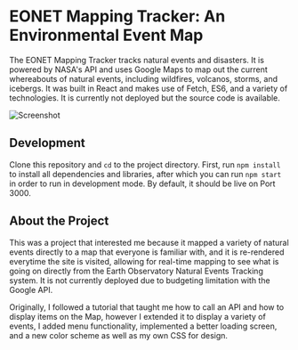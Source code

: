 # EONET Mapping Tracker: An Environmental Event Map

The EONET Mapping Tracker tracks natural events and disasters. It is powered by NASA's API and uses Google Maps to map out the current whereabouts of natural events, including wildfires, volcanos, storms, and icebergs. It was built in React and makes use of Fetch, ES6, and a variety of technologies. It is currently not deployed but the source code is available.

![Screenshot](https://github.com/loganrmo/eonet-map-tracker/ss.png?raw=true)


## Development
Clone this repository and `cd` to the project directory. First, run `npm install` to install all dependencies and libraries, after which you can run `npm start` in order to run in development mode. By default, it should be live on Port 3000.

## About the Project
This was a project that interested me because it mapped a variety of natural events directly to a map that everyone is familiar with, and it is re-rendered everytime the site is visited, allowing for real-time mapping to see what is going on directly from the Earth Observatory Natural Events Tracking system. It is not currently deployed due to budgeting limitation with the Google API. 

Originally, I followed a tutorial that taught me how to call an API and how to display items on the Map, however I extended it to display a variety of events, I added menu functionality, implemented a better loading screen, and a new color scheme as well as my own CSS for design. 
